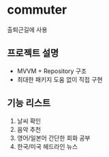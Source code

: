 # commuter

출퇴근길에 사용

## 프로젝트 설명
- MVVM + Repository 구조
- 최대한 패키지 도움 없이 직접 구현

## 기능 리스트
1. 날씨 확인
2. 음악 추천
3. 영어/일본어 간단한 회화 공부
4. 한국/미국 헤드라인 뉴스